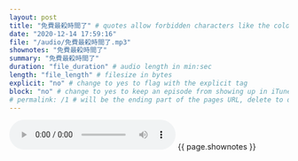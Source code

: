 ```yaml
---
layout: post
title: "免費最殺時間了" # quotes allow forbidden characters like the colon
date: "2020-12-14 17:59:16"
file: "/audio/免費最殺時間了.mp3"
shownotes: "免費最殺時間了"
summary: "免費最殺時間了"
duration: "file_duration" # audio length in min:sec
length: "file_length" # filesize in bytes
explicit: "no" # change to yes to flag with the explicit tag
block: "no" # change to yes to keep an episode from showing up in iTunes
# permalink: /1 # will be the ending part of the pages URL, delete to default to the title
---
```


<audio controls>
<source src="{{site.url}}{{site.baseurl}}{{ page.file }}" type="audio/x-mp3">
Your browser does not support the audio element.
</audio>
{{ page.shownotes }}

